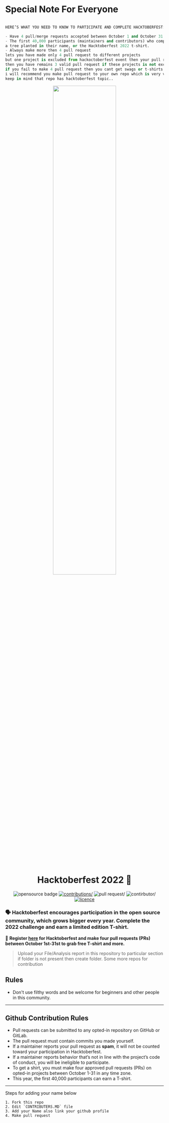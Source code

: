 # Special Note For Everyone
```py

HERE’S WHAT YOU NEED TO KNOW TO PARTICIPATE AND COMPLETE HACKTOBERFEST:

- Have 4 pull/merge requests accepted between October 1 and October 31 to complete Hacktoberfest
- The first 40,000 participants (maintainers and contributors) who complete Hacktoberfest can elect to receive one of two prizes:
a tree planted in their name, or the Hacktoberfest 2022 t-shirt.
- Always make more then 4 pull request
lets you have made only 4 pull request to different projects
but one project is excluded from hackoctoberfest event then your pull request will not be count and 
then you have remains 3 valid pull request if these projects is not excluded.
if you fail to make 4 pull request then you cant get swags or t-shirts.
i will recommend you make pull request to your own repo which is very very saffest side for you..
keep in mind that repo has hacktoberfest topic..
```

<p align="center">
  <a href="https://hacktoberfest.com/">
    <img src="https://github.com/Nitin-Diwakar/Data-Science-Data-Analystics-Contribution---Hacktoberfest-2022/blob/master/Assets/hacktoberfest%20logo.png" width="63%">
  </a>
</p>

<h1 align="center"> Hacktoberfest 2022 🎉</h1>
<div align='center'>
  <img src="https://img.shields.io/badge/opensource-%F0%9F%8C%9F-green" alt="opensource badge"/>
  <a href='https://github.com/Nitin-Diwakar/'><img src="https://img.shields.io/badge/Contributions-welcome-violet.svg?style=flat&logo=git" alt="contributions/"></a>
  <a><img src='https://img.shields.io/github/issues-pr-raw/Nitin-Diwakar/Data-Science-Data-Analystics-Contribution---Hacktoberfest-2022' alt='pull request/'></a>
  <img src="https://img.shields.io/github/contributors/Nitin-Diwakar/Data-Science-Data-Analystics-Contribution---Hacktoberfest-2022" alt="contirbutor/">
  <a href='https://github.com/Nitin-Diwakar/Data-Science-Data-Analystics-Contribution---Hacktoberfest-2022/blob/6f66985d1865c5e540d944c2af7c9bd912a44da8/LICENCE.md'><img src='https://img.shields.io/badge/Licence-CC0--1.0-red' alt='licence'></a>
</div>


### 🗣 Hacktoberfest encourages participation in the open source community, which grows bigger every year. Complete the 2022 challenge and earn a limited edition T-shirt.

📢 **Register [here](https://hacktoberfest.com) for Hacktoberfest and make four pull requests (PRs) between October 1st-31st to grab free T-shirt and more.**

> Upload your File/Analysis report in this repository to particular section if folder is not present then create folder.
> Some more repos for contribution

## Rules

- Don't use filthy words and be welcome for beginners and other people in this community.

---

## Github Contribution Rules
- Pull requests can be submitted to any opted-in repository on GitHub or GitLab.
- The pull request must contain commits you made yourself.
- If a maintainer reports your pull request as **spam**, it will not be counted toward your participation in Hacktoberfest.
- If a maintainer reports behavior that’s not in line with the project’s code of conduct, you will be ineligible to participate.
- To get a shirt, you must make four approved pull requests (PRs) on opted-in projects between October 1-31 in any time zone.
- This year, the first 40,000 participants can earn a T-shirt.
---

Steps for adding your name below

    1. Fork this repo
    2. Edit `CONTRIBUTERS.MD` file
    3. Add your Name also link your github profile
    4. Make pull request
